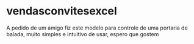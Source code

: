 # vendasconvitesexcel

A pedido de um amigo fiz este modelo para controle de uma portaria de balada, muito simples e intuitivo de usar,
espero que gostem
